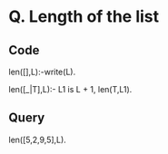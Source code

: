 # Q. Length of the list

## Code

len([],L):-write(L).

len([_|T],L):-
    L1 is L + 1,
    len(T,L1).

## Query

len([5,2,9,5],L).
